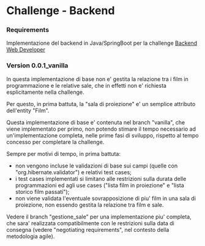 # Challenge - Backend

### Requirements

Implementazione del backend in Java/SpringBoot per la challenge [Backend Web Developer](https://www.lascaux.it/challenge/backend-web-developer/)

### Version 0.0.1_vanilla

In questa implementazione di base non e' gestita la relazione tra i film in programmazione e le relative sale, che in effetti non e' richiesta esplicitamente nella challenge.

Per questo, in prima battuta, la "sala di proiezione" e' un semplice attributo dell'entity "Film".

Questa implementazione di base e' contenuta nel branch "vanilla", che viene implementato per primo, non potendo stimare il tempo necessario ad un'implementazione completa, nelle prime fasi di sviluppo, rispetto al tempo concesso per completare la challenge.

Sempre per motivi di tempo, in prima battuta:
 
 * non vengono incluse le validazioni di base sui campi (quelle con "org.hibernate.validator") e relativi test cases;
 * i test cases implementati si limitano alle restrizioni sulla durata delle programmazioni ed agli use cases ("lista film in proiezione" e "lista storico film passati");
 * non viene validata l'eventuale sovrapposizione di piu' film in una sala di proiezione, non essendo gestita la relazione tra film e sale.

Vedere il branch "gestione_sale" per una implementazione piu' completa, che sara' realizzata compatibilmente con le restrizioni sulla data di consegna (vedere "negotiating requirements", nel contesto della metodologia agile).
